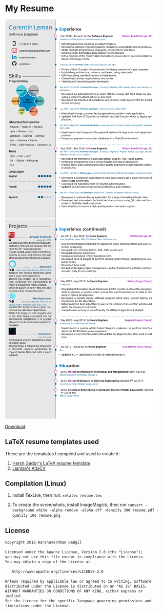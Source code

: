 # My Resume

![Resume Page 1](resume-0.png)
![Resume Page 2](resume-1.png)

[Download](resume.pdf)

## LaTeX resume templates used

These are the templates I compiled and used to create it:

1. [Harsh Gadgil's LaTeX resume template](https://github.com/opensorceror/Data-Engineer-Resume-LaTeX)
2. [Liantze's AltaCV](https://github.com/liantze/AltaCV)

## Compilation (Linux)

1. Install TexLive, then run: `xelatex resume.tex`

2. To create the screenshots, install ImageMagick, then run `convert -background white -alpha remove -alpha off -density 300 resume.pdf -quality 100 resume.png`

## License

```
Copyright 2016 Harshavardhan Gadgil

Licensed under the Apache License, Version 2.0 (the "License");
you may not use this file except in compliance with the License.
You may obtain a copy of the License at

   http://www.apache.org/licenses/LICENSE-2.0

Unless required by applicable law or agreed to in writing, software
distributed under the License is distributed on an "AS IS" BASIS,
WITHOUT WARRANTIES OR CONDITIONS OF ANY KIND, either express or implied.
See the License for the specific language governing permissions and
limitations under the License.
```

